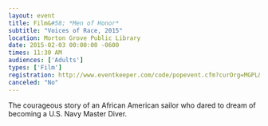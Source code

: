 ```yaml
---
layout: event
title: Film&#58; *Men of Honor*
subtitle: "Voices of Race, 2015"
location: Morton Grove Public Library
date: 2015-02-03 00:00:00 -0600
times: 11:30 AM
audiences: ['Adults']
types: ['Film']
registration: http://www.eventkeeper.com/code/popevent.cfm?curOrg=MGPL&curApp=events&eID=3715759&thisDate=NO_DATE
canceled: "No"
---
```

The courageous story of an African American sailor who dared to dream of becoming a U.S. Navy Master Diver.
